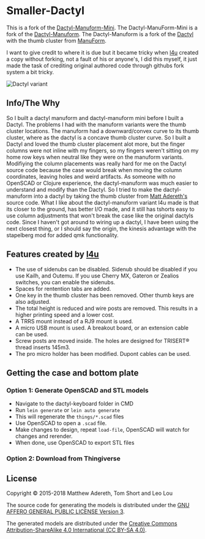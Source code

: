 # Smaller-Dactyl

This is a fork of the [Dactyl-Manuform-Mini](https://github.com/l4u/dactyl-manuform-mini-keyboard). The Dactyl-ManuForm-Mini is a fork of the [Dactyl-Manuform](https://github.com/tshort/dactyl-keyboard). The Dactyl-Manuform is a fork of the [Dactyl](https://github.com/adereth/dactyl-keyboard) with the thumb cluster from [ManuForm](https://github.com/jeffgran/ManuForm).

I want to give credit to where it is due but it became tricky when [l4u](https://github.com/l4u) created a copy without forking, not a fault of his or anyone's, I did this myself, it just made the task of crediting original authored code through githubs fork system a bit tricky.

![Dactyl variant](guide/Mint-dactyl.PNG)

## Info/The Why

So I built a dactyl manuform and dactyl-manuform mini before I built a Dactyl. The problems I had with the manuform variants were the thumb cluster locations. The manuform had a downward/convex curve to its thumb cluster, where as the dactyl is a concave thumb cluster curve. So I built a Dactyl and loved the thumb cluster placement alot more, but the finger columns were not inline with my fingers, so my fingers weren't sitting on my home row keys when neutral like they were on the manuform variants. Modifiying the column placements was really hard for me on the Dactyl source code because the case would break when moving the column coordinates, leaving holes and weird artifacts. As someone with no OpenSCAD or Clojure experience, the dactyl-manuform was much easier to understand and modify than the Dactyl. So I tried to make the dactyl-manuform into a dactyl by taking the thumb cluster from [Matt Adereth's](https://github.com/adereth/) source code. What I like about the dactyl-manuform variant l4u made is that its closer to the ground, has better I/O made, and it still has tshorts easy to use column adjustments that won't break the case like the original dactyls code. Since I haven't got around to wiring up a dactyl, I have been using the next closest thing, or I should say the origin, the kinesis advantage with the stapelberg mod for added qmk functionality.

## Features created by [l4u](https://github.com/l4u/dactyl-manuform-mini-keyboard)

- The use of sidenubs can be disabled. Sidenub should be disabled if you use Kailh, and Outemu. If you use Cherry MX, Gateron or Zealios switches, you can enable the sidenubs.
- Spaces for rentention tabs are added.
- One key in the thumb cluster has been removed. Other thumb keys are also adjusted.
- The total height is reduced and wire posts are removed. This results in a
  higher printing speed and a lower cost.
- A TRRS mount instead of a RJ9 mount is used.
- A micro USB mount is used. A breakout board, or an extension cable can be used.
- Screw posts are moved inside. The holes are designed for TRISERT® thread inserts 145m3.
- The pro micro holder has been modified. Dupont cables can be used.

## Getting the case and bottom plate

### Option 1: Generate OpenSCAD and STL models

- Navigate to the dactyl-keyboard folder in CMD
- Run `lein generate` or `lein auto generate`
- This will regenerate the `things/*.scad` files
- Use OpenSCAD to open a `.scad` file.
- Make changes to design, repeat `load-file`, OpenSCAD will watch for changes and rerender.
- When done, use OpenSCAD to export STL files

### Option 2: Download from Thingiverse

## License

Copyright © 2015-2018 Matthew Adereth, Tom Short and Leo Lou

The source code for generating the models is distributed under the [GNU AFFERO GENERAL PUBLIC LICENSE Version 3](LICENSE).

The generated models are distributed under the [Creative Commons Attribution-ShareAlike 4.0 International (CC BY-SA 4.0)](LICENSE-models).
